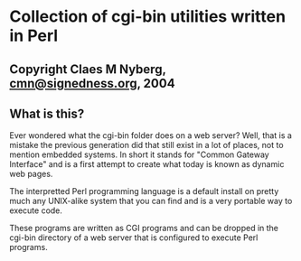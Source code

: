 # Collection of cgi-bin utilities written in Perl
## Copyright Claes M Nyberg, cmn@signedness.org, 2004

## What is this?
Ever wondered what the cgi-bin folder does on a web server?
Well, that is a mistake the previous generation did that still exist in a lot of places, not to mention embedded systems.
In short it stands for "Common Gateway Interface" and is a first attempt to create what today is known as dynamic web pages.

The interpretted Perl programming language is a default install on pretty much any UNIX-alike system that you can find and is a very portable way to execute code.

These programs are written as CGI programs and can be dropped in the cgi-bin directory of a web server that is configured to execute Perl programs.
